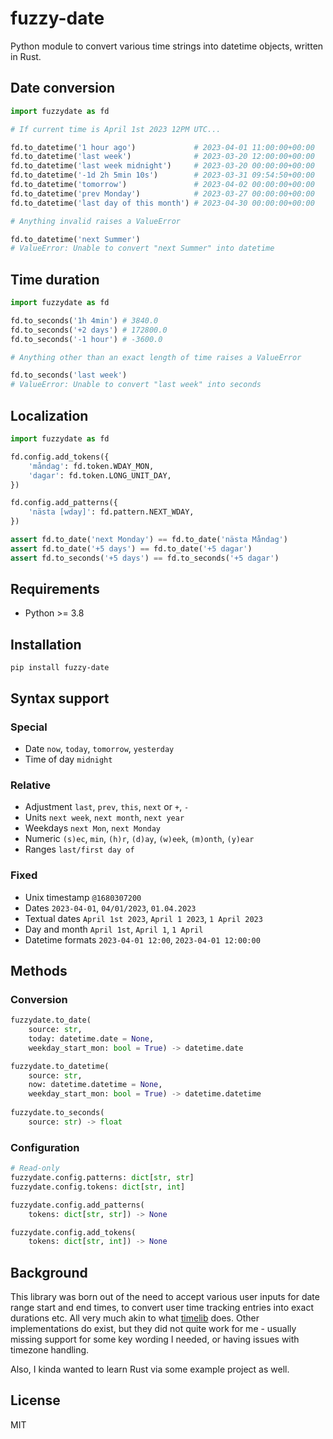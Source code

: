 # fuzzy-date

Python module to convert various time strings into datetime objects, written in Rust.

## Date conversion

```python
import fuzzydate as fd

# If current time is April 1st 2023 12PM UTC...

fd.to_datetime('1 hour ago')             # 2023-04-01 11:00:00+00:00
fd.to_datetime('last week')              # 2023-03-20 12:00:00+00:00
fd.to_datetime('last week midnight')     # 2023-03-20 00:00:00+00:00
fd.to_datetime('-1d 2h 5min 10s')        # 2023-03-31 09:54:50+00:00
fd.to_datetime('tomorrow')               # 2023-04-02 00:00:00+00:00
fd.to_datetime('prev Monday')            # 2023-03-27 00:00:00+00:00
fd.to_datetime('last day of this month') # 2023-04-30 00:00:00+00:00

# Anything invalid raises a ValueError

fd.to_datetime('next Summer')
# ValueError: Unable to convert "next Summer" into datetime
```

## Time duration

```python
import fuzzydate as fd

fd.to_seconds('1h 4min') # 3840.0
fd.to_seconds('+2 days') # 172800.0
fd.to_seconds('-1 hour') # -3600.0

# Anything other than an exact length of time raises a ValueError

fd.to_seconds('last week')
# ValueError: Unable to convert "last week" into seconds
```

## Localization

```python
import fuzzydate as fd

fd.config.add_tokens({
    'måndag': fd.token.WDAY_MON,
    'dagar': fd.token.LONG_UNIT_DAY,
})

fd.config.add_patterns({
    'nästa [wday]': fd.pattern.NEXT_WDAY,
})

assert fd.to_date('next Monday') == fd.to_date('nästa Måndag')
assert fd.to_date('+5 days') == fd.to_date('+5 dagar')
assert fd.to_seconds('+5 days') == fd.to_seconds('+5 dagar')
```

## Requirements

- Python >= 3.8

## Installation

```
pip install fuzzy-date 
```

## Syntax support

### Special

- Date `now`, `today`, `tomorrow`, `yesterday`
- Time of day `midnight`

### Relative

- Adjustment `last`, `prev`, `this`, `next` or `+`, `-`
- Units `next week`, `next month`, `next year`
- Weekdays `next Mon`, `next Monday`
- Numeric `(s)ec`, `min`, `(h)r`, `(d)ay`, `(w)eek`, `(m)onth`, `(y)ear`
- Ranges `last/first day of`

### Fixed

- Unix timestamp `@1680307200`
- Dates `2023-04-01`, `04/01/2023`, `01.04.2023`
- Textual dates `April 1st 2023`, `April 1 2023`, `1 April 2023`
- Day and month `April 1st`, `April 1`, `1 April`
- Datetime formats `2023-04-01 12:00`, `2023-04-01 12:00:00`

## Methods

### Conversion

```python
fuzzydate.to_date(
    source: str,
    today: datetime.date = None,
    weekday_start_mon: bool = True) -> datetime.date

fuzzydate.to_datetime(
    source: str,
    now: datetime.datetime = None,
    weekday_start_mon: bool = True) -> datetime.datetime
    
fuzzydate.to_seconds(
    source: str) -> float
```

### Configuration

```python
# Read-only
fuzzydate.config.patterns: dict[str, str]
fuzzydate.config.tokens: dict[str, int]

fuzzydate.config.add_patterns(
    tokens: dict[str, str]) -> None

fuzzydate.config.add_tokens(
    tokens: dict[str, int]) -> None
```

## Background

This library was born out of the need to accept various user inputs for date range start and end
times, to convert user time tracking entries into exact durations etc. All very much akin to what 
[timelib](https://github.com/derickr/timelib) does. Other implementations do exist, but they did not quite work for me - usually 
missing support for some key wording I needed, or having issues with timezone handling. 

Also, I kinda wanted to learn Rust via some example project as well.

## License

MIT

